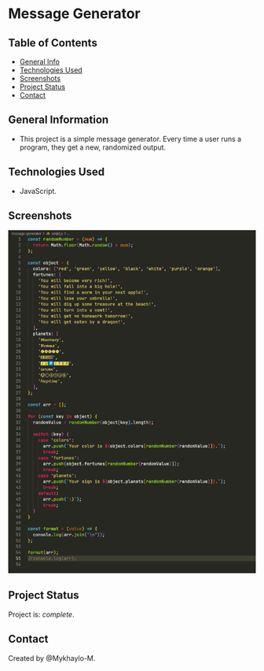 # Message Generator

## Table of Contents

- [General Info](#general-information)
- [Technologies Used](#technologies-used)
- [Screenshots](#screenshots)
- [Project Status](#project-status)
- [Contact](#contact)

## General Information

- This project is a simple message generator. Every time a user runs a program, they get a new, randomized output.

## Technologies Used

- JavaScript.

## Screenshots

![Example screenshot](./img/screenshot.png)

## Project Status

Project is: _complete_.

## Contact

Created by @Mykhaylo-M.
